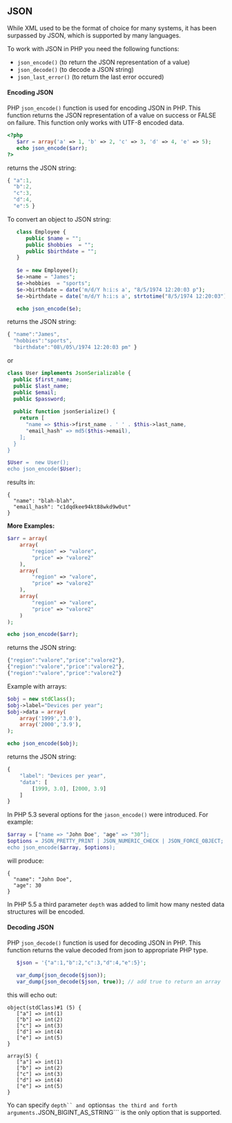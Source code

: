 ## JSON
While XML used to be the format of choice for many systems, it has been surpassed by JSON, which is supported by many languages.

To work with JSON in PHP you need the following functions:
* `json_encode()` (to return the JSON representation of a value)
* `json_decode()` (to decode a JSON string)
* `json_last_error()` (to return the last error occured)

#### Encoding JSON
PHP `json_encode()` function is used for encoding JSON in PHP. This function returns the JSON representation of a value on success or FALSE on failure. This function only works with UTF-8 encoded data.
```PHP
<?php
   $arr = array('a' => 1, 'b' => 2, 'c' => 3, 'd' => 4, 'e' => 5);
   echo json_encode($arr);
?>
```
returns the JSON string:
```javascript
{ "a":1,
  "b":2,
  "c":3,
  "d":4,
  "e":5 }
```
To convert an object to JSON string:
```PHP
   class Employee {
      public $name = "";
      public $hobbies  = "";
      public $birthdate = "";
   }
	
   $e = new Employee();
   $e->name = "James";
   $e->hobbies  = "sports";
   $e->birthdate = date('m/d/Y h:i:s a', "8/5/1974 12:20:03 p");
   $e->birthdate = date('m/d/Y h:i:s a', strtotime("8/5/1974 12:20:03"));

   echo json_encode($e);
```
returns the JSON string:
```javascript
{ "name":"James",
  "hobbies":"sports",
  "birthdate":"08\/05\/1974 12:20:03 pm" }
```
or
```php
class User implements JsonSerializable {
  public $first_name;
  public $last_name;
  public $email;
  public $password;
  
  public function jsonSerialize() {
    return [
      "name => $this->first_name . ' ' . $this->last_name, 
      "email_hash" => md5($this->email),
    ];
  }
}

$User =  new User();
echo json_encode($User);
```
results in:
```
{
  "name": "blah-blah",
  "email_hash": "c1dqdkee94kt88wkd9w0ut"
}
```

**More Examples:**
```PHP
$arr = array(
    array(
        "region" => "valore",
        "price" => "valore2"
    ),
    array(
        "region" => "valore",
        "price" => "valore2"
    ),
    array(
        "region" => "valore",
        "price" => "valore2"
    )
);

echo json_encode($arr);
```
returns the JSON string:
```javascript
{"region":"valore","price":"valore2"},
{"region":"valore","price":"valore2"},
{"region":"valore","price":"valore2"}
```
Example with arrays:
```PHP
$obj = new stdClass();
$obj->label="Devices per year";
$obj->data = array(
    array('1999','3.0'),
    array('2000','3.9'),
);

echo json_encode($obj);
```
returns the JSON string:
```javascript
{ 
    "label": "Devices per year",
    "data": [
        [1999, 3.0], [2000, 3.9]
    ]
}
```
In PHP 5.3 several options for the ```jason_encode()``` were introduced. For example:
```php
$array = ["name => "John Doe", "age" => "30"];
$options = JSON_PRETTY_PRINT | JSON_NUMERIC_CHECK | JSON_FORCE_OBJECT;
echo json_encode($array, $options);
```
will produce:
```
{
  "name": "John Doe",
  "age": 30
}
```
In PHP 5.5 a third parameter ```depth``` was added to limit how many nested data structures will be encoded.

#### Decoding JSON
PHP `json_decode()` function is used for decoding JSON in PHP. This function returns the value decoded from json to appropriate PHP type. 
```PHP
   $json = '{"a":1,"b":2,"c":3,"d":4,"e":5}';

   var_dump(json_decode($json));
   var_dump(json_decode($json, true)); // add true to return an array
```
this will echo out:
```
object(stdClass)#1 (5) {
   ["a"] => int(1)
   ["b"] => int(2)
   ["c"] => int(3)
   ["d"] => int(4)
   ["e"] => int(5)
}

array(5) {
   ["a"] => int(1)
   ["b"] => int(2)
   ["c"] => int(3)
   ["d"] => int(4)
   ["e"] => int(5)
}
```
Yo can specify ```depth`` and ```options``` as the third and forth arguments. ```JSON_BIGINT_AS_STRING``` is the only option that is supported.
